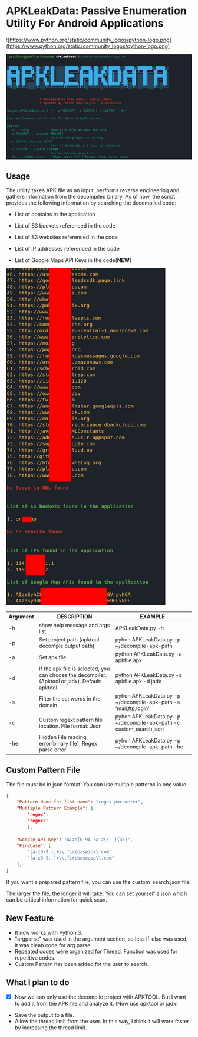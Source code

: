 # APKLeakData: Passive Enumeration Utility For Android Applications

![https://www.python.org/static/community_logos/python-logo.png](https://www.python.org/static/community_logos/python-logo.png) 


![](image/apkleakdata_info.png)

## Usage
The utility takes APK file as an input, performs reverse engineering and gathers information from the decompiled binary. As of now, the script provides the following information by searching the decompiled code:

* List of domains in the application

* List of S3 buckets referenced in the code

* List of S3 websites referenced in the code

* List of IP addresses referenced in the code

* List of Google Maps API Keys in the code(**NEW**)

![](image/apkleakdata_preview.png)

| Argument   | DESCRIPTION   | EXAMPLE 
|---|---| --- |
| -h  | show help message and args list  | APKLeakData.py -h    |
| -p  | Set project path (apktool decomple output path)  |   pyhon APKLeakData.py -p ~/decompile-apk-path  |
| -a | Set apk file | python APKLeakData.py -a apkfile.apk
| -d | If the apk file is selected, you can choose the decompiler. (Apktool or jadx). Default: apktool | python APKLeakData.py -a apkfile.apk -d jadx
| -s  | Filter the set words in the domain  |   pyhon APKLeakData.py -p ~/decompile-apk-path -s 'mail,ftp,login'  |
|  -c |  Custom regext pattern file location. File format: Json |  pyhon APKLeakData.py -p ~/decompile-apk-path -c custom_search.json   |
| -he | Hidden File reading error(binary file), Regex parse error | pyhon APKLeakData.py -p ~/decompile-apk-path -he |

## Custom Pattern File
The file must be in json format. You can use multiple patterns in one value. 

```json
{
    "Pattern Name for list name": "regex parameter",
    "Multiple Pattern Example": [
        'regex',
        'regex2'
        ],
	
    "Google_API_Key": "AIza[0-9A-Za-z\\-_]{35}",
    "Firebase": [
		"[a-z0-9.-]+\\.firebaseio\\.com",
		"[a-z0-9.-]+\\.firebaseapp\\.com"
	],
}
```
If you want a prepared pattern file, you can use the custom_search.json file.

The larger the file, the longer it will take. You can set yourself a json which can be critical information for quick scan.

## New Feature
- It now works with Python 3.
- "argparse" was used in the argument section, so less if-else was used, it was clean code for arg parse.
- Repeated codes were organized for Thread. Function was used for repetitive codes.
- Custom Pattern has been added for the user to search.

## What I plan to do
- [X] Now we can only use the decompile project with APKTOOL. But I want to add it from the APK file and analyze it. (Now use apktool or jadx)
- Save the output to a file.
- Allow the thread limit from the user. In this way, I think it will work faster by increasing the thread limit.